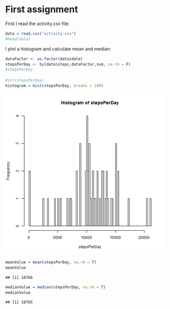 First assignment
========================================================

First I read the activity.csv file:


```r
data = read.csv("activity.csv")
#head(data)
```

I plot a histogram and calculate mean and median:


```r
dataFactor <- as.factor(data$date)
stepsPerDay <- by(data$steps,dataFactor,sum, na.rm = F)
#stepsPerDay

#str(stepsPerDay)
histogram = hist(stepsPerDay, breaks = 100)
```

![plot of chunk unnamed-chunk-2](figure/unnamed-chunk-2.png) 

```r
meanValue = mean(stepsPerDay, na.rm = T)
meanValue
```

```
## [1] 10766
```

```r
medianValue = median(stepsPerDay, na.rm = T)
medianValue
```

```
## [1] 10765
```



